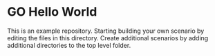 # GO Hello World
This is an example repository. Starting building your own scenario by editing the files in this directory. Create additional scenarios by adding additional directories to the top level folder.

